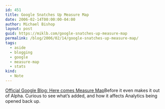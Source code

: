 ```yaml
---
id: 451
title: Google Snatches Up Measure Map
date: 2006-02-14T00:00:00-04:00
author: Michael Bishop
layout: post
guid: https://miklb.com/google-snatches-up-measure-map
permalink: /blog/2006/02/14/google-snatches-up-measure-map/
tags:
  - aside
  - blogging
  - google
  - measure-map
  - stats
kind:
  - Note
---
```

<p><a href="http://googleblog.blogspot.com/2006/02/here-comes-measure-map.html">Official Google Blog: Here comes Measure Map</a>Before it even makes it out of Alpha.  Curious to see what’s added, and how it affects Analytics being opened back up.</p>